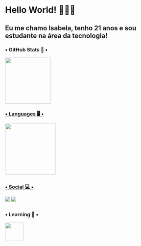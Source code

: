 # Hello World! 👩🏻‍💻

## Eu me chamo Isabela, tenho 21 anos e sou estudante na área da tecnologia!

### • GitHub Stats 🚀 •
<div>
  <a href="https://github.com/isabelamorgado">
  <img height="150em" src="https://github-readme-stats.vercel.app/api?username=isabelamorgado&show_icons=true&bg_color=30,fc466b,3f5efb&title_color=fff&text_color=fff&rank_icon=github&include_all_commits=true&count_private=true"/>

</div>

### • Languages 🖥️ •
<div>
  <img height="166em" src="https://github-readme-stats.vercel.app/api/top-langs/?username=isabelamorgado&layout=compact&bg_color=30,fc466b,3f5efb&title_color=fff&text_color=fff"/>
</div>
  
##
  
  ### • Social 💻 •
<div>
    <a href="https://www.instagram.com/_isabelamorgado" target="_blank"><img src="https://img.shields.io/badge/-Instagram-%23E4405F?style=for-the-badge&logo=instagram&logoColor=white" target="_blank"><a/>
    <a href="https://www.linkedin.com/in/isabela-morgado" target="_blank"><img src="https://img.shields.io/badge/-LinkedIn-%230077B5?style=for-the-badge&logo=linkedin&logoColor=white" target="_blank"><a/>
</div>

##

  ### • Learning 📖 •
<div>
    <img src="https://cdn.jsdelivr.net/gh/devicons/devicon/icons/python/python-original-wordmark.svg" height="60em"/>
</div>
